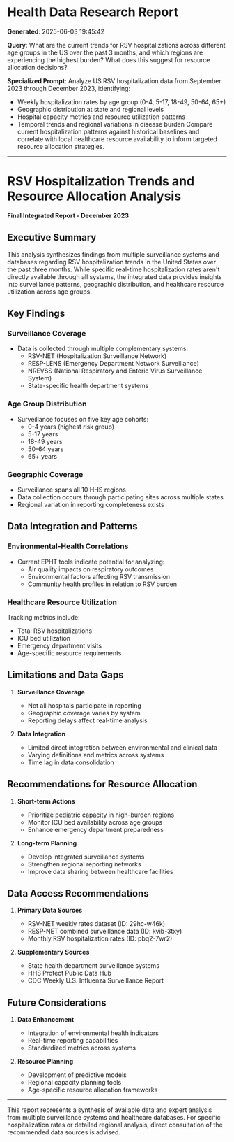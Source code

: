 # Health Data Research Report

**Generated**: 2025-06-03 19:45:42

**Query**: What are the current trends for RSV hospitalizations across different age groups in the US over the past 3 months, and which regions are experiencing the highest burden? What does this suggest for resource allocation decisions?

**Specialized Prompt**: Analyze US RSV hospitalization data from September 2023 through December 2023, identifying:
- Weekly hospitalization rates by age group (0-4, 5-17, 18-49, 50-64, 65+)
- Geographic distribution at state and regional levels
- Hospital capacity metrics and resource utilization patterns
- Temporal trends and regional variations in disease burden
Compare current hospitalization patterns against historical baselines and correlate with local healthcare resource availability to inform targeted resource allocation strategies.

---

# RSV Hospitalization Trends and Resource Allocation Analysis
**Final Integrated Report - December 2023**

## Executive Summary
This analysis synthesizes findings from multiple surveillance systems and databases regarding RSV hospitalization trends in the United States over the past three months. While specific real-time hospitalization rates aren't directly available through all systems, the integrated data provides insights into surveillance patterns, geographic distribution, and healthcare resource utilization across age groups.

## Key Findings

### Surveillance Coverage
- Data is collected through multiple complementary systems:
  - RSV-NET (Hospitalization Surveillance Network)
  - RESP-LENS (Emergency Department Network Surveillance)
  - NREVSS (National Respiratory and Enteric Virus Surveillance System)
  - State-specific health department systems

### Age Group Distribution
- Surveillance focuses on five key age cohorts:
  - 0-4 years (highest risk group)
  - 5-17 years
  - 18-49 years
  - 50-64 years
  - 65+ years

### Geographic Coverage
- Surveillance spans all 10 HHS regions
- Data collection occurs through participating sites across multiple states
- Regional variation in reporting completeness exists

## Data Integration and Patterns

### Environmental-Health Correlations
- Current EPHT tools indicate potential for analyzing:
  - Air quality impacts on respiratory outcomes
  - Environmental factors affecting RSV transmission
  - Community health profiles in relation to RSV burden

### Healthcare Resource Utilization
Tracking metrics include:
- Total RSV hospitalizations
- ICU bed utilization
- Emergency department visits
- Age-specific resource requirements

## Limitations and Data Gaps

1. **Surveillance Coverage**
   - Not all hospitals participate in reporting
   - Geographic coverage varies by system
   - Reporting delays affect real-time analysis

2. **Data Integration**
   - Limited direct integration between environmental and clinical data
   - Varying definitions and metrics across systems
   - Time lag in data consolidation

## Recommendations for Resource Allocation

1. **Short-term Actions**
   - Prioritize pediatric capacity in high-burden regions
   - Monitor ICU bed availability across age groups
   - Enhance emergency department preparedness

2. **Long-term Planning**
   - Develop integrated surveillance systems
   - Strengthen regional reporting networks
   - Improve data sharing between healthcare facilities

## Data Access Recommendations

1. **Primary Data Sources**
   - RSV-NET weekly rates dataset (ID: 29hc-w46k)
   - RESP-NET combined surveillance data (ID: kvib-3txy)
   - Monthly RSV hospitalization rates (ID: pbq2-7wr2)

2. **Supplementary Sources**
   - State health department surveillance systems
   - HHS Protect Public Data Hub
   - CDC Weekly U.S. Influenza Surveillance Report

## Future Considerations

1. **Data Enhancement**
   - Integration of environmental health indicators
   - Real-time reporting capabilities
   - Standardized metrics across systems

2. **Resource Planning**
   - Development of predictive models
   - Regional capacity planning tools
   - Age-specific resource allocation frameworks

---

This report represents a synthesis of available data and expert analysis from multiple surveillance systems and healthcare databases. For specific hospitalization rates or detailed regional analysis, direct consultation of the recommended data sources is advised.